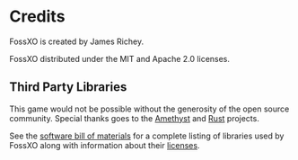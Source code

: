 # Credits
FossXO is created by James Richey.

FossXO distributed under the MIT and Apache 2.0 licenses.

## Third Party Libraries
This game would not be possible without the generosity of the
open source community. Special thanks goes to the
[Amethyst](https://amethyst.rs/) and
[Rust](https://www.rust-lang.org/) projects. 

See the [software bill of materials](software-bom.md) for a complete
listing of libraries used by FossXO along with information about their
[licenses](library-licenses.md).
